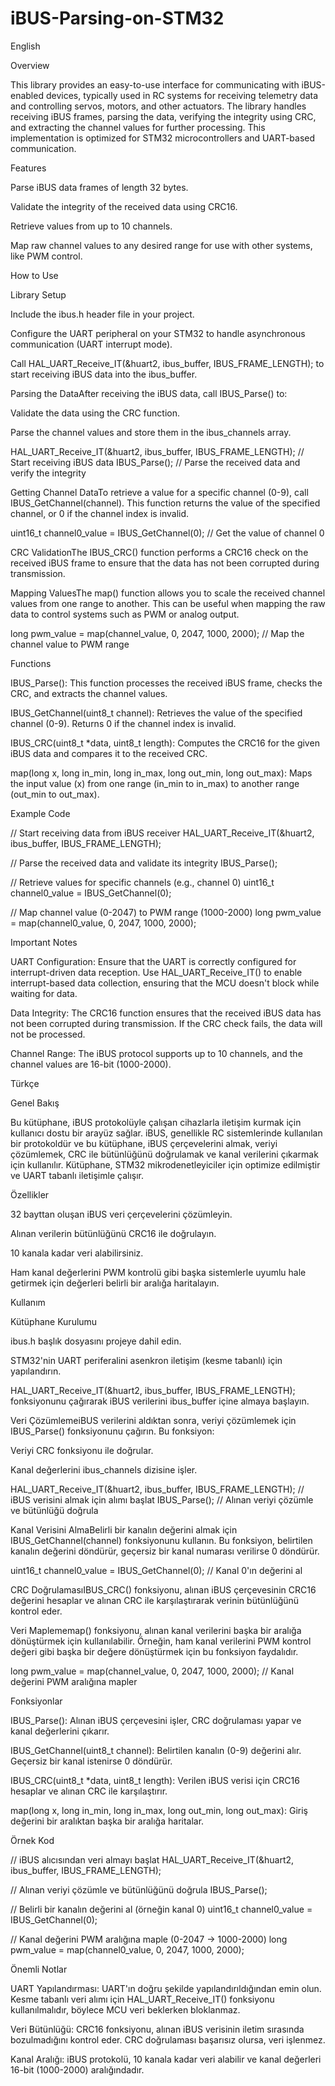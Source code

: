 # iBUS-Parsing-on-STM32


English

Overview

This library provides an easy-to-use interface for communicating with iBUS-enabled devices, typically used in RC systems for receiving telemetry data and controlling servos, motors, and other actuators. The library handles receiving iBUS frames, parsing the data, verifying the integrity using CRC, and extracting the channel values for further processing. This implementation is optimized for STM32 microcontrollers and UART-based communication.

Features

Parse iBUS data frames of length 32 bytes.

Validate the integrity of the received data using CRC16.

Retrieve values from up to 10 channels.

Map raw channel values to any desired range for use with other systems, like PWM control.

How to Use

Library Setup

Include the ibus.h header file in your project.

Configure the UART peripheral on your STM32 to handle asynchronous communication (UART interrupt mode).

Call HAL_UART_Receive_IT(&huart2, ibus_buffer, IBUS_FRAME_LENGTH); to start receiving iBUS data into the ibus_buffer.

Parsing the DataAfter receiving the iBUS data, call IBUS_Parse() to:

Validate the data using the CRC function.

Parse the channel values and store them in the ibus_channels array.

HAL_UART_Receive_IT(&huart2, ibus_buffer, IBUS_FRAME_LENGTH); // Start receiving iBUS data
IBUS_Parse(); // Parse the received data and verify the integrity

Getting Channel DataTo retrieve a value for a specific channel (0-9), call IBUS_GetChannel(channel). This function returns the value of the specified channel, or 0 if the channel index is invalid.

uint16_t channel0_value = IBUS_GetChannel(0); // Get the value of channel 0

CRC ValidationThe IBUS_CRC() function performs a CRC16 check on the received iBUS frame to ensure that the data has not been corrupted during transmission.

Mapping ValuesThe map() function allows you to scale the received channel values from one range to another. This can be useful when mapping the raw data to control systems such as PWM or analog output.

long pwm_value = map(channel_value, 0, 2047, 1000, 2000); // Map the channel value to PWM range

Functions

IBUS_Parse(): This function processes the received iBUS frame, checks the CRC, and extracts the channel values.

IBUS_GetChannel(uint8_t channel): Retrieves the value of the specified channel (0-9). Returns 0 if the channel index is invalid.

IBUS_CRC(uint8_t *data, uint8_t length): Computes the CRC16 for the given iBUS data and compares it to the received CRC.

map(long x, long in_min, long in_max, long out_min, long out_max): Maps the input value (x) from one range (in_min to in_max) to another range (out_min to out_max).

Example Code

// Start receiving data from iBUS receiver
HAL_UART_Receive_IT(&huart2, ibus_buffer, IBUS_FRAME_LENGTH); 

// Parse the received data and validate its integrity
IBUS_Parse(); 

// Retrieve values for specific channels (e.g., channel 0)
uint16_t channel0_value = IBUS_GetChannel(0); 

// Map channel value (0-2047) to PWM range (1000-2000)
long pwm_value = map(channel0_value, 0, 2047, 1000, 2000);

Important Notes

UART Configuration: Ensure that the UART is correctly configured for interrupt-driven data reception. Use HAL_UART_Receive_IT() to enable interrupt-based data collection, ensuring that the MCU doesn't block while waiting for data.

Data Integrity: The CRC16 function ensures that the received iBUS data has not been corrupted during transmission. If the CRC check fails, the data will not be processed.

Channel Range: The iBUS protocol supports up to 10 channels, and the channel values are 16-bit (1000-2000).

Türkçe

Genel Bakış

Bu kütüphane, iBUS protokolüyle çalışan cihazlarla iletişim kurmak için kullanıcı dostu bir arayüz sağlar. iBUS, genellikle RC sistemlerinde kullanılan bir protokoldür ve bu kütüphane, iBUS çerçevelerini almak, veriyi çözümlemek, CRC ile bütünlüğünü doğrulamak ve kanal verilerini çıkarmak için kullanılır. Kütüphane, STM32 mikrodenetleyiciler için optimize edilmiştir ve UART tabanlı iletişimle çalışır.

Özellikler

32 bayttan oluşan iBUS veri çerçevelerini çözümleyin.

Alınan verilerin bütünlüğünü CRC16 ile doğrulayın.

10 kanala kadar veri alabilirsiniz.

Ham kanal değerlerini PWM kontrolü gibi başka sistemlerle uyumlu hale getirmek için değerleri belirli bir aralığa haritalayın.

Kullanım

Kütüphane Kurulumu

ibus.h başlık dosyasını projeye dahil edin.

STM32'nin UART periferalini asenkron iletişim (kesme tabanlı) için yapılandırın.

HAL_UART_Receive_IT(&huart2, ibus_buffer, IBUS_FRAME_LENGTH); fonksiyonunu çağırarak iBUS verilerini ibus_buffer içine almaya başlayın.

Veri ÇözümlemeiBUS verilerini aldıktan sonra, veriyi çözümlemek için IBUS_Parse() fonksiyonunu çağırın. Bu fonksiyon:

Veriyi CRC fonksiyonu ile doğrular.

Kanal değerlerini ibus_channels dizisine işler.

HAL_UART_Receive_IT(&huart2, ibus_buffer, IBUS_FRAME_LENGTH); // iBUS verisini almak için alımı başlat
IBUS_Parse(); // Alınan veriyi çözümle ve bütünlüğü doğrula

Kanal Verisini AlmaBelirli bir kanalın değerini almak için IBUS_GetChannel(channel) fonksiyonunu kullanın. Bu fonksiyon, belirtilen kanalın değerini döndürür, geçersiz bir kanal numarası verilirse 0 döndürür.

uint16_t channel0_value = IBUS_GetChannel(0); // Kanal 0'ın değerini al

CRC DoğrulamasıIBUS_CRC() fonksiyonu, alınan iBUS çerçevesinin CRC16 değerini hesaplar ve alınan CRC ile karşılaştırarak verinin bütünlüğünü kontrol eder.

Veri Maplememap() fonksiyonu, alınan kanal verilerini başka bir aralığa dönüştürmek için kullanılabilir. Örneğin, ham kanal verilerini PWM kontrol değeri gibi başka bir değere dönüştürmek için bu fonksiyon faydalıdır.

long pwm_value = map(channel_value, 0, 2047, 1000, 2000); // Kanal değerini PWM aralığına mapler

Fonksiyonlar

IBUS_Parse(): Alınan iBUS çerçevesini işler, CRC doğrulaması yapar ve kanal değerlerini çıkarır.

IBUS_GetChannel(uint8_t channel): Belirtilen kanalın (0-9) değerini alır. Geçersiz bir kanal istenirse 0 döndürür.

IBUS_CRC(uint8_t *data, uint8_t length): Verilen iBUS verisi için CRC16 hesaplar ve alınan CRC ile karşılaştırır.

map(long x, long in_min, long in_max, long out_min, long out_max): Giriş değerini bir aralıktan başka bir aralığa haritalar.

Örnek Kod

// iBUS alıcısından veri almayı başlat
HAL_UART_Receive_IT(&huart2, ibus_buffer, IBUS_FRAME_LENGTH); 

// Alınan veriyi çözümle ve bütünlüğünü doğrula
IBUS_Parse(); 

// Belirli bir kanalın değerini al (örneğin kanal 0)
uint16_t channel0_value = IBUS_GetChannel(0); 

// Kanal değerini PWM aralığına maple (0-2047 -> 1000-2000)
long pwm_value = map(channel0_value, 0, 2047, 1000, 2000);

Önemli Notlar

UART Yapılandırması: UART'ın doğru şekilde yapılandırıldığından emin olun. Kesme tabanlı veri alımı için HAL_UART_Receive_IT() fonksiyonu kullanılmalıdır, böylece MCU veri beklerken bloklanmaz.

Veri Bütünlüğü: CRC16 fonksiyonu, alınan iBUS verisinin iletim sırasında bozulmadığını kontrol eder. CRC doğrulaması başarısız olursa, veri işlenmez.

Kanal Aralığı: iBUS protokolü, 10 kanala kadar veri alabilir ve kanal değerleri 16-bit (1000-2000) aralığındadır.
